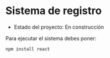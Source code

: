 <h1>Sistema de registro</h1>

 - Estado del proyecto: En construcción

Para ejecutar el sistema debes poner:

````npm install react````
